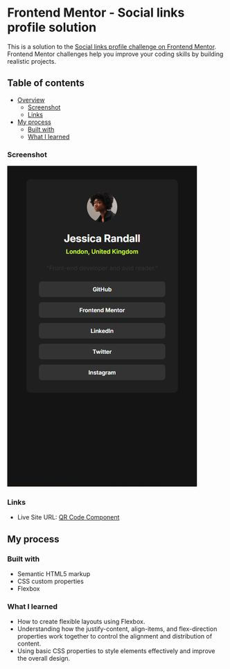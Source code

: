 # Frontend Mentor - Social links profile solution

This is a solution to the [Social links profile challenge on Frontend Mentor](https://www.frontendmentor.io/challenges/social-links-profile-UG32l9m6dQ). Frontend Mentor challenges help you improve your coding skills by building realistic projects. 

## Table of contents

- [Overview](#overview)
  - [Screenshot](#screenshot)
  - [Links](#links)
- [My process](#my-process)
  - [Built with](#built-with)
  - [What I learned](#what-i-learned)

### Screenshot

![](./screenshot.PNG)


### Links

- Live Site URL: [QR Code Component](https://l3pereira.github.io/frontend-testing/social-links-profile/)

## My process

### Built with

- Semantic HTML5 markup
- CSS custom properties
- Flexbox

### What I learned

- How to create flexible layouts using Flexbox.
- Understanding how the justify-content, align-items, and flex-direction properties work together to control the alignment and distribution of content.
- Using basic CSS properties to style elements effectively and improve the overall design.
